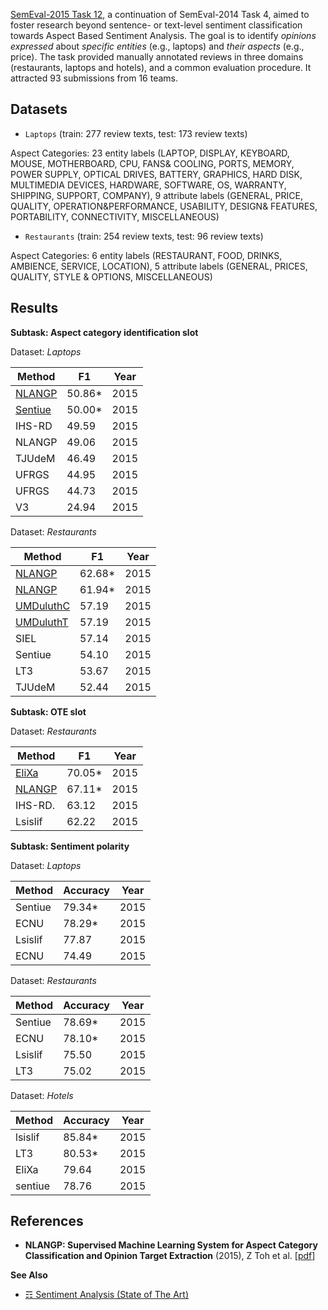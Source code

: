 [SemEval-2015 Task 12](http://alt.qcri.org/semeval2015/task12/), a continuation of SemEval-2014 Task 4, aimed to foster research beyond sentence- or text-level sentiment classification towards Aspect Based Sentiment Analysis. The goal is to identify *opinions expressed* about *specific entities* (e.g., laptops) and *their aspects* (e.g., price). The task provided manually annotated reviews in three domains (restaurants, laptops and hotels), and a common evaluation procedure. It attracted 93 submissions from 16 teams.

## Datasets

* `Laptops` (train: 277 review texts, test: 173 review texts)

Aspect Categories: 23 entity labels (LAPTOP, DISPLAY, KEYBOARD, MOUSE, MOTHERBOARD, CPU, FANS& COOLING, PORTS, MEMORY, POWER SUPPLY, OPTICAL DRIVES, BATTERY, GRAPHICS, HARD DISK, MULTIMEDIA DEVICES, HARDWARE, SOFTWARE, OS, WARRANTY, SHIPPING, SUPPORT, COMPANY), 9 attribute labels (GENERAL, PRICE, QUALITY, OPERATION&PERFORMANCE, USABILITY, DESIGN& FEATURES, PORTABILITY, CONNECTIVITY, MISCELLANEOUS)

* `Restaurants` (train: 254 review texts, test: 96 review texts)

Aspect Categories: 6 entity labels (RESTAURANT, FOOD, DRINKS, AMBIENCE, SERVICE, LOCATION), 5 attribute labels (GENERAL, PRICES, QUALITY, STYLE & OPTIONS, MISCELLANEOUS)

## Results

**Subtask: Aspect category identification slot**

Dataset: *Laptops*

| Method   	| F1            | Year 	|
|----------	|--------	|------	|
| [NLANGP](http://www.aclweb.org/anthology/S15-2083)   	| 50.86* 	| 2015 	|
| [Sentiue](http://alt.qcri.org/semeval2015/cdrom/pdf/SemEval130.pdf)  	| 50.00* 	| 2015 	|
| IHS-RD   	| 49.59  	| 2015 	|
| NLANGP   	| 49.06  	| 2015 	|
| TJUdeM   	| 46.49  	| 2015 	|
| UFRGS    	| 44.95  	| 2015 	|
| UFRGS    	| 44.73  	| 2015 	|
| V3       	| 24.94  	| 2015 	|

Dataset: *Restaurants*

| Method    | F1     | Year |
|-----------|--------|------|
| [NLANGP](http://www.aclweb.org/anthology/S15-2083)    | 62.68* | 2015 |
| [NLANGP](http://www.aclweb.org/anthology/S15-2083)    | 61.94* | 2015 |
| [UMDuluthC](http://alt.qcri.org/semeval2015/cdrom/pdf/SemEval126.pdf) | 57.19  | 2015 |
| [UMDuluthT](http://alt.qcri.org/semeval2015/cdrom/pdf/SemEval126.pdf) | 57.19  | 2015 |
| SIEL      | 57.14  | 2015 |
| Sentiue   | 54.10  | 2015 |
| LT3       | 53.67  | 2015 |
| TJUdeM    | 52.44  | 2015 |

**Subtask: OTE slot**

Dataset: *Restaurants*

| Method    | F1     | Year |
|-----------|--------|------|
| [EliXa](https://aclweb.org/anthology/S/S15/S15-2127.pdf)    | 70.05* | 2015 |
| [NLANGP](http://www.aclweb.org/anthology/S15-2083)    | 67.11* | 2015 |
| IHS-RD. | 63.12  | 2015 |
| Lsislif | 62.22  | 2015 |

**Subtask: Sentiment polarity**

Dataset: *Laptops*

| Method    | Accuracy | Year |
|-----------|--------|------|
| Sentiue   | 79.34* | 2015 |
| ECNU   | 78.29* | 2015 |
| Lsislif | 77.87  | 2015 |
| ECNU| 74.49  | 2015 |

Dataset: *Restaurants*

| Method    | Accuracy | Year |
|-----------|--------|------|
| Sentiue   | 78.69* | 2015 |
| ECNU   | 78.10* | 2015 |
| Lsislif | 75.50  | 2015 |
| LT3| 75.02  | 2015 |

Dataset: *Hotels*

| Method    | Accuracy | Year |
|-----------|--------|------|
| lsislif | 85.84* | 2015 |
| LT3 | 80.53* | 2015 |
| EliXa  | 79.64  | 2015 |
| sentiue | 78.76  | 2015 |

## References

* **NLANGP: Supervised Machine Learning System for Aspect Category Classification and Opinion Target Extraction** (2015), Z Toh et al. [[pdf](http://www.aclweb.org/anthology/S15-2083)]

**See Also**

* [☶ Sentiment Analysis (State of The Art)](https://github.com/magizbox/underthesea/wiki/English-NLP-SOTA#sentiment-analysis)